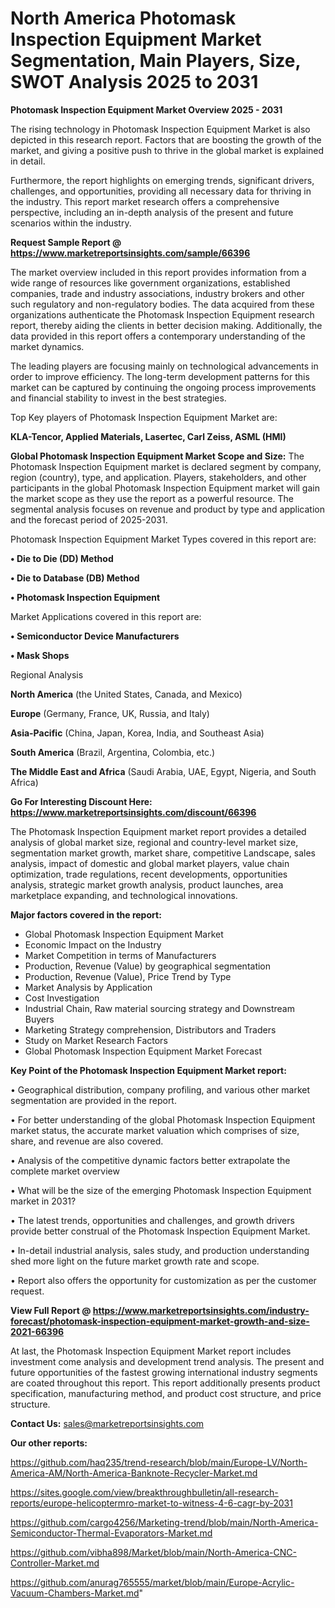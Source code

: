 # North America Photomask Inspection Equipment Market Segmentation, Main Players, Size, SWOT Analysis 2025 to 2031

<Strong> Photomask Inspection Equipment Market Overview 2025 - 2031</strong>

The rising technology in Photomask Inspection Equipment Market is also depicted in this research report. Factors that are boosting the growth of the market, and giving a positive push to thrive in the global market is explained in detail.

Furthermore, the report highlights on emerging trends, significant drivers, challenges, and opportunities, providing all necessary data for thriving in the industry. This report market research offers a comprehensive perspective, including an in-depth analysis of the present and future scenarios within the industry.

<strong>Request Sample Report @ <a href=https://www.marketreportsinsights.com/sample/66396>https://www.marketreportsinsights.com/sample/66396</a></strong>

The market overview included in this report provides information from a wide range of resources like government organizations, established companies, trade and industry associations, industry brokers and other such regulatory and non-regulatory bodies. The data acquired from these organizations authenticate the Photomask Inspection Equipment research report, thereby aiding the clients in better decision making. Additionally, the data provided in this report offers a contemporary understanding of the market dynamics.

The leading players are focusing mainly on technological advancements in order to improve efficiency. The long-term development patterns for this market can be captured by continuing the ongoing process improvements and financial stability to invest in the best strategies.

Top Key players of Photomask Inspection Equipment Market are:

<strong>KLA-Tencor, Applied Materials, Lasertec, Carl Zeiss, ASML (HMI)</strong>

<strong><b>Global Photomask Inspection Equipment Market Scope and Size:</b></strong>
The Photomask Inspection Equipment market is declared segment by company, region (country), type, and application. Players, stakeholders, and other participants in the global Photomask Inspection Equipment market will gain the market scope as they use the report as a powerful resource. The segmental analysis focuses on revenue and product by type and application and the forecast period of 2025-2031.

Photomask Inspection Equipment Market Types covered in this report are:

<strong>• Die to Die (DD) Method

• Die to Database (DB) Method

• Photomask Inspection Equipment</strong>

Market Applications covered in this report are:

<strong>• Semiconductor Device Manufacturers

• Mask Shops</strong> 

Regional Analysis

<strong>North America</strong> (the United States, Canada, and Mexico)

<strong>Europe</strong> (Germany, France, UK, Russia, and Italy)

<strong>Asia-Pacific</strong> (China, Japan, Korea, India, and Southeast Asia)

<strong>South America</strong> (Brazil, Argentina, Colombia, etc.)

<strong>The Middle East and Africa</strong> (Saudi Arabia, UAE, Egypt, Nigeria, and South Africa)

<strong>Go For Interesting Discount Here: <a href=https://www.marketreportsinsights.com/discount/66396>https://www.marketreportsinsights.com/discount/66396</a></strong>

The Photomask Inspection Equipment market report provides a detailed analysis of global market size, regional and country-level market size, segmentation market growth, market share, competitive Landscape, sales analysis, impact of domestic and global market players, value chain optimization, trade regulations, recent developments, opportunities analysis, strategic market growth analysis, product launches, area marketplace expanding, and technological innovations.

<strong><b>Major factors covered in the report:</b></strong>
<ul>
  <li>Global Photomask Inspection Equipment Market </li>
  <li>Economic Impact on the Industry</li>
  <li>Market Competition in terms of Manufacturers</li>
  <li>Production, Revenue (Value) by geographical segmentation</li>
  <li>Production, Revenue (Value), Price Trend by Type</li>
  <li>Market Analysis by Application</li>
  <li>Cost Investigation</li>
  <li>Industrial Chain, Raw material sourcing strategy and Downstream Buyers</li>
  <li>Marketing Strategy comprehension, Distributors and Traders</li>
  <li>Study on Market Research Factors</li>
  <li>Global Photomask Inspection Equipment Market Forecast</li>
</ul>

<strong><b>Key Point of the Photomask Inspection Equipment Market report:</b></strong>

• Geographical distribution, company profiling, and various other market segmentation are provided in the report.

• For better understanding of the global Photomask Inspection Equipment market status, the accurate market valuation which comprises of size, share, and revenue are also covered.

• Analysis of the competitive dynamic factors better extrapolate the complete market overview

• What will be the size of the emerging Photomask Inspection Equipment market in 2031?

• The latest trends, opportunities and challenges, and growth drivers provide better construal of the Photomask Inspection Equipment Market.

• In-detail industrial analysis, sales study, and production understanding shed more light on the future market growth rate and scope.

• Report also offers the opportunity for customization as per the customer request.

<strong><b>View Full Report @ <a href=https://www.marketreportsinsights.com/industry-forecast/photomask-inspection-equipment-market-growth-and-size-2021-66396>https://www.marketreportsinsights.com/industry-forecast/photomask-inspection-equipment-market-growth-and-size-2021-66396</a></b></strong>


At last, the Photomask Inspection Equipment Market report includes investment come analysis and development trend analysis. The present and future opportunities of the fastest growing international industry segments are coated throughout this report. This report additionally presents product specification, manufacturing method, and product cost structure, and price structure.

<strong>Contact Us:</strong>
sales@marketreportsinsights.com

<strong>Our other reports:</strong>

<a href=https://github.com/haq235/trend-research/blob/main/Europe-LV/North-America-AM/North-America-Banknote-Recycler-Market.md>https://github.com/haq235/trend-research/blob/main/Europe-LV/North-America-AM/North-America-Banknote-Recycler-Market.md</a>

<a href=https://sites.google.com/view/breakthroughbulletin/all-research-reports/europe-helicoptermro-market-to-witness-4-6-cagr-by-2031>https://sites.google.com/view/breakthroughbulletin/all-research-reports/europe-helicoptermro-market-to-witness-4-6-cagr-by-2031</a>

<a href=https://github.com/cargo4256/Marketing-trend/blob/main/North-America-Semiconductor-Thermal-Evaporators-Market.md>https://github.com/cargo4256/Marketing-trend/blob/main/North-America-Semiconductor-Thermal-Evaporators-Market.md</a>

<a href=https://github.com/vibha898/Market/blob/main/North-America-CNC-Controller-Market.md>https://github.com/vibha898/Market/blob/main/North-America-CNC-Controller-Market.md</a>

<a href=https://github.com/anurag765555/market/blob/main/Europe-Acrylic-Vacuum-Chambers-Market.md>https://github.com/anurag765555/market/blob/main/Europe-Acrylic-Vacuum-Chambers-Market.md</a>"

